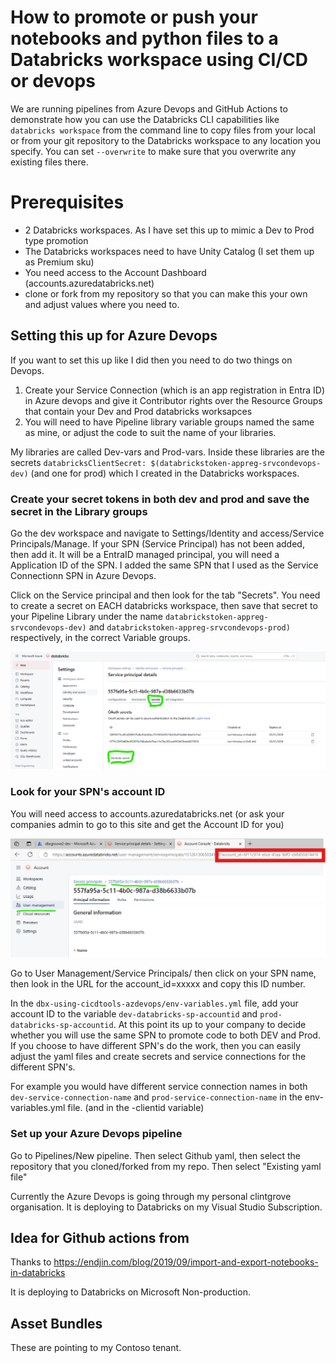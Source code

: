 # How to promote or push your notebooks and python files to a Databricks workspace using CI/CD or devops
We are running pipelines from Azure Devops and GitHub Actions to demonstrate how you can use the Databricks CLI capabilities like `databricks workspace` from the command line to copy files from your local or from your git repository to the Databricks workspace to any location you specify. You can set `--overwrite` to make sure that you overwrite any existing files there. 

# Prerequisites
- 2 Databricks workspaces. As I have set this up to mimic a Dev to Prod type promotion
- The Databricks workspaces need to have Unity Catalog (I set them up as Premium sku)
- You need access to the Account Dashboard (accounts.azuredatabricks.net)
- clone or fork from my repository so that you can make this your own and adjust values where you need to. 

## Setting this up for Azure Devops 
If you want to set this up like I did then you need to do two things on Devops. 
1. Create your Service Connection (which is an app registration in Entra ID) in Azure devops and give it Contributor rights over the Resource Groups that contain your Dev and Prod databricks worksapces
1. You will need to have Pipeline library variable groups named the same as mine, or adjust the code to suit the name of your libraries. 

My libraries are called Dev-vars and Prod-vars. Inside these libraries are the secrets `databricksClientSecret: $(databrickstoken-appreg-srvcondevops-dev)` (and one for prod) which I created in the Databricks workspaces. 

### Create your secret tokens in both dev and prod and save the secret in the Library groups
Go the dev workspace and navigate to Settings/Identity and access/Service Principals/Manage. If your SPN (Service Principal) has not been added, then add it. It will be a EntraID managed principal, you will need a Application ID of the SPN. I added the same SPN that I used as the Service Connectionn SPN in Azure Devops. 

Click on the Service principal and then look for the tab "Secrets". You need to create a secret on EACH databricks workspace, then save that secret to your Pipeline Library under the name `databrickstoken-appreg-srvcondevops-dev)` and `databrickstoken-appreg-srvcondevops-prod)` respectively, in the correct Variable groups.

![create secret tokens from inside databricks workspace](image.png)

### Look for your SPN's account ID
You will need access to accounts.azuredatabricks.net (or ask your companies admin to go to this site and get the Account ID for you)

![how to get your account id from accounts dashboard in databricks](image-2.png)

Go to User Management/Service Principals/ then click on your SPN name, then look in the URL for the account_id=xxxxx and copy this ID number.

In the `dbx-using-cicdtools-azdevops/env-variables.yml` file, add your account ID to the variable `dev-databricks-sp-accountid` and `prod-databricks-sp-accountid`. At this point its up to your company to decide whether you will use the same SPN to promote code to both DEV and Prod. If you choose to have different SPN's do the work, then you can easily adjust the yaml files and create secrets and service connections for the different SPN's. 

For example you would have different service connection names in both `dev-service-connection-name` and `prod-service-connection-name` in the env-variables.yml file. (and in the -clientid variable) 

### Set up your Azure Devops pipeline
Go to Pipelines/New pipeline. Then select Github yaml, then select the repository that you cloned/forked from my repo. Then select "Existing yaml file" 

Currently the Azure Devops is going through my personal clintgrove organisation. It is deploying to Databricks on my Visual Studio Subscription. 

## Idea for Github actions from 
Thanks to https://endjin.com/blog/2019/09/import-and-export-notebooks-in-databricks

 It is deploying to Databricks on Microsoft Non-production. 

 ## Asset Bundles
 These are pointing to my Contoso tenant.
